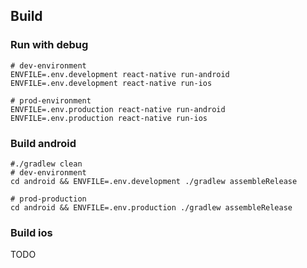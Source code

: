 ## Build

### Run with debug
```shell
# dev-environment
ENVFILE=.env.development react-native run-android
ENVFILE=.env.development react-native run-ios

# prod-environment
ENVFILE=.env.production react-native run-android
ENVFILE=.env.production react-native run-ios
```

### Build android
```shell
#./gradlew clean
# dev-environment
cd android && ENVFILE=.env.development ./gradlew assembleRelease

# prod-production
cd android && ENVFILE=.env.production ./gradlew assembleRelease
```

### Build ios
TODO
